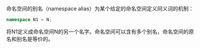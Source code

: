 命名空间的别名（namespace alias）为某个给定的命名空间定义同义词的机制：

```c++
namespace N1 = N;
```

将N1定义成命名空间N的另一个名字。命名空间可以含有多个别名，命名空间的原名和别名是等价的。
